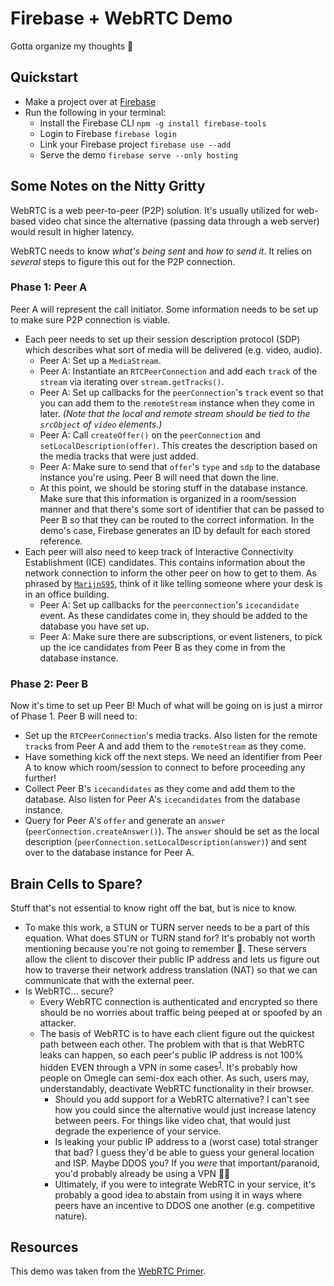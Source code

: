# Firebase + WebRTC Demo
Gotta organize my thoughts 🤔


## Quickstart
- Make a project over at [Firebase](https://console.firebase.google.com/)
- Run the following in your terminal:
  - Install the Firebase CLI `npm -g install firebase-tools`
  - Login to Firebase `firebase login`
  - Link your Firebase project `firebase use --add`
  - Serve the demo `firebase serve --only hosting`

## Some Notes on the Nitty Gritty
WebRTC is a web peer-to-peer (P2P) solution. It's usually utilized for web-based video chat since the alternative (passing data through a web server) would result in higher latency.

WebRTC needs to know *what's being sent* and *how to send it*. It relies on *several* steps to figure this out for the P2P connection.
### Phase 1: Peer A
Peer A will represent the call initiator. Some information needs to be set up to make sure P2P connection is viable.
- Each peer needs to set up their session description protocol (SDP) which describes what sort of media will be delivered (e.g. video, audio).
    - Peer A: Set up a `MediaStream`.
    - Peer A: Instantiate an `RTCPeerConnection` and add each `track` of the `stream` via iterating over `stream.getTracks()`.
    - Peer A: Set up callbacks for the `peerConnection`'s `track` event so that you can add them to the `remoteStream` instance when they come in later. *(Note that the local and remote stream should be tied to the `srcObject` of `video` elements.)*
    - Peer A: Call `createOffer()` on the `peerConnection` and `setLocalDescription(offer)`. This creates the description based on the media tracks that were just added.
    - Peer A: Make sure to send that `offer`'s `type` and `sdp` to the database instance you're using. Peer B will need that down the line.
    - At this point, we should be storing stuff in the database instance. Make sure that this information is organized in a room/session manner and that there's some sort of identifier that can be passed to Peer B so that they can be routed to the correct information. In the demo's case, Firebase generates an ID by default for each stored reference.
- Each peer will also need to keep track of Interactive Connectivity Establishment (ICE) candidates. This contains information about the network connection to inform the other peer on how to get to them. As phrased by [`MarijnS95`](https://stackoverflow.com/questions/21069983/what-are-ice-candidates-and-how-do-the-peer-connection-choose-between-them), think of it like telling someone where your desk is in an office building.
    - Peer A: Set up callbacks for the `peerconnection`'s `icecandidate` event. As these candidates come in, they should be added to the database you have set up.
    - Peer A: Make sure there are subscriptions, or event listeners, to pick up the ice candidates from Peer B as they come in from the database instance.

### Phase 2: Peer B
Now it's time to set up Peer B! Much of what will be going on is just a mirror of Phase 1. Peer B will need to:
- Set up the `RTCPeerConnection`'s media tracks. Also listen for the remote `track`s from Peer A and add them to the `remoteStream` as they come.
- Have something kick off the next steps. We need an identifier from Peer A to know which room/session to connect to before proceeding any further!
- Collect Peer B's `icecandidates` as they come and add them to the database. Also listen for Peer A's `icecandidates` from the database instance.
- Query for Peer A's `offer` and generate an `answer` (`peerConnection.createAnswer()`). The `answer` should be set as the local description (`peerConnection.setLocalDescription(answer)`) and sent over to the database instance for Peer A.
    
## Brain Cells to Spare?
Stuff that's not essential to know right off the bat, but is nice to know.
- To make this work, a STUN or TURN server needs to be a part of this equation. What does STUN or TURN stand for? It's probably not worth mentioning because you're not going to remember 🤪. These servers allow the client to discover their public IP address and lets us figure out how to traverse their network address translation (NAT) so that we can communicate that with the external peer.
- Is WebRTC... secure?
  - Every WebRTC connection is authenticated and encrypted so there should be no worries about traffic being peeped at or spoofed by an attacker.
  - The basis of WebRTC is to have each client figure out the quickest path between each other. The problem with that is that WebRTC leaks can happen, so each peer's public IP address is not 100% hidden EVEN through a VPN in some cases<sup>[1](https://www.techradar.com/vpn/webrtc-leaks)</sup>. It's probably how people on Omegle can semi-dox each other. As such, users may, understandably, deactivate WebRTC functionality in their browser.
    - Should you add support for a WebRTC alternative? I can't see how you could since the alternative would just increase latency between peers. For things like video chat, that would just degrade the experience of your service.
    - Is leaking your public IP address to a (worst case) total stranger that bad? I guess they'd be able to guess your general location and ISP. Maybe DDOS you? If you *were* that important/paranoid, you'd probably already be using a VPN 🤷‍♂️
    - Ultimately, if you were to integrate WebRTC in your service, it's probably a good idea to abstain from using it in ways where peers have an incentive to DDOS one another (e.g. competitive nature).

## Resources
This demo was taken from the [WebRTC Primer](https://webrtc.org/getting-started/firebase-rtc-codelab).
